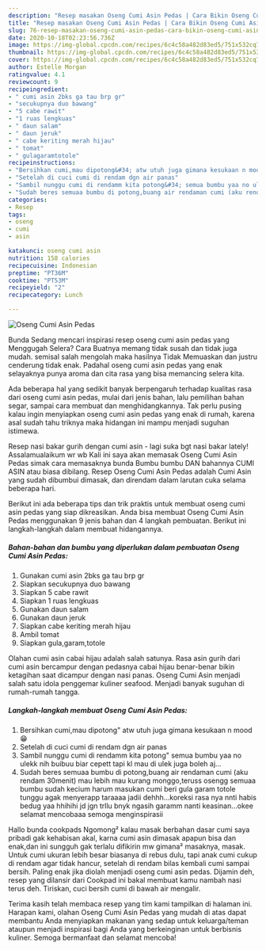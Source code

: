 ```yaml
---
description: "Resep masakan Oseng Cumi Asin Pedas | Cara Bikin Oseng Cumi Asin Pedas Yang Bisa Manjain Lidah"
title: "Resep masakan Oseng Cumi Asin Pedas | Cara Bikin Oseng Cumi Asin Pedas Yang Bisa Manjain Lidah"
slug: 76-resep-masakan-oseng-cumi-asin-pedas-cara-bikin-oseng-cumi-asin-pedas-yang-bisa-manjain-lidah
date: 2020-10-18T02:23:56.736Z
image: https://img-global.cpcdn.com/recipes/6c4c58a482d83ed5/751x532cq70/oseng-cumi-asin-pedas-foto-resep-utama.jpg
thumbnail: https://img-global.cpcdn.com/recipes/6c4c58a482d83ed5/751x532cq70/oseng-cumi-asin-pedas-foto-resep-utama.jpg
cover: https://img-global.cpcdn.com/recipes/6c4c58a482d83ed5/751x532cq70/oseng-cumi-asin-pedas-foto-resep-utama.jpg
author: Estelle Morgan
ratingvalue: 4.1
reviewcount: 9
recipeingredient:
- " cumi asin 2bks ga tau brp gr"
- "secukupnya duo bawang"
- "5 cabe rawit"
- "1 ruas lengkuas"
- " daun salam"
- " daun jeruk"
- " cabe keriting merah hijau"
- " tomat"
- " gulagaramtotole"
recipeinstructions:
- "Bersihkan cumi,mau dipotong&#34; atw utuh juga gimana kesukaan n mood 😁"
- "Setelah di cuci cumi di rendam dgn air panas"
- "Sambil nunggu cumi di rendamm kita potong&#34; semua bumbu yaa no ulekk nih buibuu biar cepett tapi kl mau di ulek juga boleh aj..."
- "Sudah beres semuaa bumbu di potong,buang air rendaman cumi (aku rendam 30menit) mau lebih mau kurang monggo,teruss osengg semuaa bumbu sudah kecium harum masukan cumi beri gula garam totole tunggu agak menyerapp taraaaa jadii dehhh...koreksi rasa nya nnti habis bedug yaa hhihihi jd jgn trllu bnyk ngasih garamm nanti keasinan...okee selamat mencobaaa semoga menginspirasii"
categories:
- Resep
tags:
- oseng
- cumi
- asin

katakunci: oseng cumi asin 
nutrition: 158 calories
recipecuisine: Indonesian
preptime: "PT36M"
cooktime: "PT53M"
recipeyield: "2"
recipecategory: Lunch

---
```



![Oseng Cumi Asin Pedas](https://img-global.cpcdn.com/recipes/6c4c58a482d83ed5/751x532cq70/oseng-cumi-asin-pedas-foto-resep-utama.jpg)

Bunda Sedang mencari inspirasi resep oseng cumi asin pedas yang Menggugah Selera? Cara Buatnya memang tidak susah dan tidak juga mudah. semisal salah mengolah maka hasilnya Tidak Memuaskan dan justru cenderung tidak enak. Padahal oseng cumi asin pedas yang enak selayaknya punya aroma dan cita rasa yang bisa memancing selera kita.

Ada beberapa hal yang sedikit banyak berpengaruh terhadap kualitas rasa dari oseng cumi asin pedas, mulai dari jenis bahan, lalu pemilihan bahan segar, sampai cara membuat dan menghidangkannya. Tak perlu pusing kalau ingin menyiapkan oseng cumi asin pedas yang enak di rumah, karena asal sudah tahu triknya maka hidangan ini mampu menjadi suguhan istimewa.

Resep nasi bakar gurih dengan cumi asin - lagi suka bgt nasi bakar lately! Assalamualaikum wr wb Kali ini saya akan memasak Oseng Cumi Asin Pedas simak cara memasaknya bunda Bumbu bumbu DAN bahannya CUMI ASIN atau biasa dibilang. Resep Oseng Cumi Asin Pedas adalah Cumi Asin yang sudah dibumbui dimasak, dan direndam dalam larutan cuka selama beberapa hari.


Berikut ini ada beberapa tips dan trik praktis untuk membuat oseng cumi asin pedas yang siap dikreasikan. Anda bisa membuat Oseng Cumi Asin Pedas menggunakan 9 jenis bahan dan 4 langkah pembuatan. Berikut ini langkah-langkah dalam membuat hidangannya.

<!--inarticleads1-->

##### Bahan-bahan dan bumbu yang diperlukan dalam pembuatan Oseng Cumi Asin Pedas:

1. Gunakan  cumi asin 2bks ga tau brp gr
1. Siapkan secukupnya duo bawang
1. Siapkan 5 cabe rawit
1. Siapkan 1 ruas lengkuas
1. Gunakan  daun salam
1. Gunakan  daun jeruk
1. Siapkan  cabe keriting merah hijau
1. Ambil  tomat
1. Siapkan  gula,garam,totole


Olahan cumi asin cabai hijau adalah salah satunya. Rasa asin gurih dari cumi asin bercampur dengan pedasnya cabai hijau benar-benar bikin ketagihan saat dicampur dengan nasi panas. Oseng Cumi Asin menjadi salah satu idola penggemar kuliner seafood. Menjadi banyak suguhan di rumah-rumah tangga. 

<!--inarticleads2-->

##### Langkah-langkah membuat Oseng Cumi Asin Pedas:

1. Bersihkan cumi,mau dipotong&#34; atw utuh juga gimana kesukaan n mood 😁
1. Setelah di cuci cumi di rendam dgn air panas
1. Sambil nunggu cumi di rendamm kita potong&#34; semua bumbu yaa no ulekk nih buibuu biar cepett tapi kl mau di ulek juga boleh aj...
1. Sudah beres semuaa bumbu di potong,buang air rendaman cumi (aku rendam 30menit) mau lebih mau kurang monggo,teruss osengg semuaa bumbu sudah kecium harum masukan cumi beri gula garam totole tunggu agak menyerapp taraaaa jadii dehhh...koreksi rasa nya nnti habis bedug yaa hhihihi jd jgn trllu bnyk ngasih garamm nanti keasinan...okee selamat mencobaaa semoga menginspirasii


Hallo bunda cookpads Ngomong² kalau masak berbahan dasar cumi saya pribadi gak kehabisan akal, karna cumi asin dimasak apapun bisa dan enak,dan ini sungguh gak terlalu difikirin mw gimana² masaknya, masak. Untuk cumi ukuran lebih besar biasanya di rebus dulu, tapi anak cumi cukup di rendam agar tidak hancur, setelah di rendam bilas kembali cumi sampai bersih. Paling enak jika diolah menjadi oseng cumi asin pedas. Dijamin deh, resep yang dilansir dari Cookpad ini bakal membuat kamu nambah nasi terus deh. Tiriskan, cuci bersih cumi di bawah air mengalir. 

Terima kasih telah membaca resep yang tim kami tampilkan di halaman ini. Harapan kami, olahan Oseng Cumi Asin Pedas yang mudah di atas dapat membantu Anda menyiapkan makanan yang sedap untuk keluarga/teman ataupun menjadi inspirasi bagi Anda yang berkeinginan untuk berbisnis kuliner. Semoga bermanfaat dan selamat mencoba!

